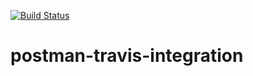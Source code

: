 [![Build Status](https://travis-ci.org/dangkaka/postman-travis-integration.svg?branch=master)](https://travis-ci.org/dangkaka/postman-travis-integration)
# postman-travis-integration
